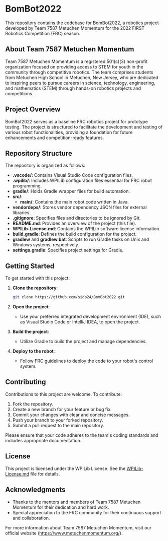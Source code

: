 # BomBot2022

This repository contains the codebase for BomBot2022, a robotics project developed by Team 7587 Metuchen Momentum for the 2022 FIRST Robotics Competition (FRC) season.

## About Team 7587 Metuchen Momentum

Team 7587 Metuchen Momentum is a registered 501(c)(3) non-profit organization focused on providing access to STEM for youth in the community through competitive robotics. The team comprises students from Metuchen High School in Metuchen, New Jersey, who are dedicated to inspiring peers to pursue careers in science, technology, engineering, and mathematics (STEM) through hands-on robotics projects and competitions. 

## Project Overview

BomBot2022 serves as a baseline FRC robotics project for prototype testing. The project is structured to facilitate the development and testing of various robot functionalities, providing a foundation for future enhancements and competition-ready features.

## Repository Structure

The repository is organized as follows:

- **.vscode/**: Contains Visual Studio Code configuration files.
- **.wpilib/**: Includes WPILib configuration files essential for FRC robot programming.
- **gradle/**: Holds Gradle wrapper files for build automation.
- **src/**:
  - **main/**: Contains the main robot code written in Java.
- **vendordeps/**: Stores vendor dependency JSON files for external libraries.
- **.gitignore**: Specifies files and directories to be ignored by Git.
- **README.md**: Provides an overview of the project (this file).
- **WPILib-License.md**: Contains the WPILib software license information.
- **build.gradle**: Defines the build configuration for the project.
- **gradlew** and **gradlew.bat**: Scripts to run Gradle tasks on Unix and Windows systems, respectively.
- **settings.gradle**: Specifies project settings for Gradle.

## Getting Started

To get started with this project:

1. **Clone the repository**:
   ```bash
   git clone https://github.com/sidp24/BomBot2022.git
   ```



2. **Open the project**:
   - Use your preferred integrated development environment (IDE), such as Visual Studio Code or IntelliJ IDEA, to open the project.

3. **Build the project**:
   - Utilize Gradle to build the project and manage dependencies.

4. **Deploy to the robot**:
   - Follow FRC guidelines to deploy the code to your robot's control system.

## Contributing

Contributions to this project are welcome. To contribute:

1. Fork the repository.
2. Create a new branch for your feature or bug fix.
3. Commit your changes with clear and concise messages.
4. Push your branch to your forked repository.
5. Submit a pull request to the main repository.

Please ensure that your code adheres to the team's coding standards and includes appropriate documentation.

## License

This project is licensed under the WPILib License. See the [WPILib-License.md](WPILib-License.md) file for details.

## Acknowledgments

- Thanks to the mentors and members of Team 7587 Metuchen Momentum for their dedication and hard work.
- Special appreciation to the FRC community for their continuous support and collaboration.

For more information about Team 7587 Metuchen Momentum, visit our official website (https://www.metuchenmomentum.org/). 
``` 
